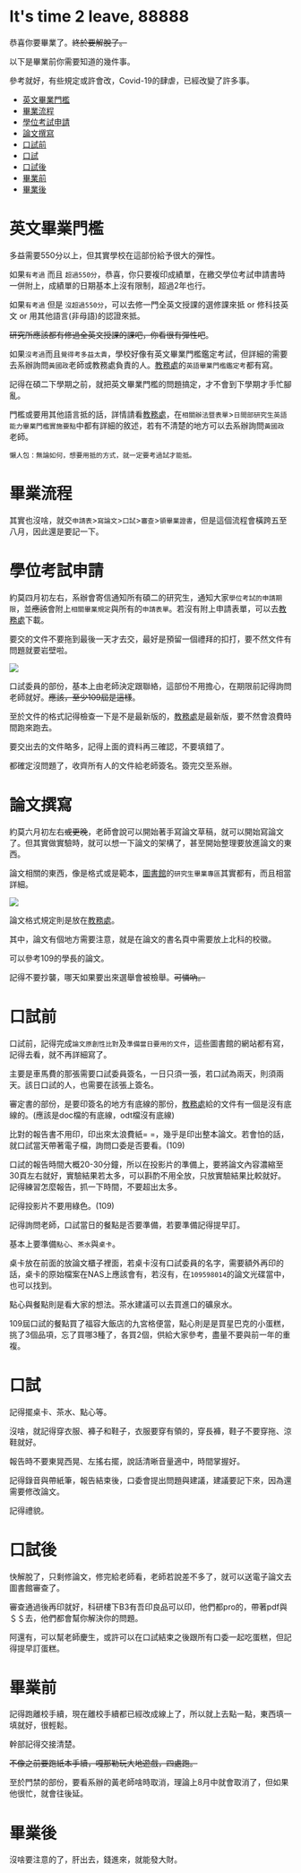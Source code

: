 # It's time 2 leave, 88888

恭喜你要畢業了。~~終於要解脫了。~~

以下是畢業前你需要知道的幾件事。

參考就好，有些規定或許會改，Covid-19的肆虐，已經改變了許多事。

+ [英文畢業門檻](#英文畢業門檻)
+ [畢業流程](#畢業流程)
+ [學位考試申請](#學位考試申請)
+ [論文撰寫](#論文撰寫)
+ [口試前](#口試前)
+ [口試](#口試)
+ [口試後](#口試後)
+ [畢業前](#畢業前)
+ [畢業後](#畢業後)

# 英文畢業門檻

多益需要550分以上，但其實學校在這部份給予很大的彈性。

如果`有考過` 而且 `超過550分`，恭喜，你只要複印成績單，在繳交學位考試申請書時一併附上，成績單的日期基本上沒有限制，超過2年也行。

如果`有考過` 但是 `沒超過550分`，可以去修一門全英文授課的選修課來抵 or 修科技英文 or 用其他語言(非母語)的認證來抵。

~~研究所應該都有修過全英文授課的課吧，你看很有彈性吧~~。

如果`沒考過`而且`覺得考多益太貴`，學校好像有英文畢業門檻鑑定考試，但詳細的需要去系辦詢問`黃國政`老師或教務處負責的人。[教務處](https://oaa.ntut.edu.tw/p/412-1008-12877.php?Lang=zh-tw)的`英語畢業門檻鑑定考`都有寫。

記得在碩二下學期之前，就把英文畢業門檻的問題搞定，才不會到下學期才手忙腳亂。

門檻或要用其他語言抵的話，詳情請看[教務處](https://oaa.ntut.edu.tw/p/412-1008-12615.php)，在`相關辦法暨表單`>`日間部研究生英語能力畢業門檻實施要點`中都有詳細的敘述，若有不清楚的地方可以去系辦詢問`黃國政`老師。

`懶人包：無論如何，想要用抵的方式，就一定要考過試才能抵。`

# 畢業流程

其實也沒啥，就交`申請表`>`寫論文`>`口試`>`審查`>`領畢業證書`，但是這個流程會橫跨五至八月，因此還是要記一下。

# 學位考試申請

約莫四月初左右，系辦會寄信通知所有碩二的研究生，通知大家`學位考試的申請期限`，並~~應該~~會附上`相關畢業規定`與所有的`申請表單`。若沒有附上申請表單，可以去[教務處](https://oaa.ntut.edu.tw/p/412-1008-12839.php?Lang=zh-tw)下載。

要交的文件不要拖到最後一天才去交，最好是預留一個禮拜的扣打，要不然文件有問題就要岩壁啦。

![](/img/guides-4-graduates/PostponeGraduate.jpg)

口試委員的部份，基本上由老師決定跟聯絡，這部份不用擔心，在期限前記得詢問老師就好。~~應該，至少109屆是這樣~~。 

至於文件的格式記得檢查一下是不是最新版的，[教務處](https://oaa.ntut.edu.tw/p/412-1008-12839.php?Lang=zh-tw)是最新版，要不然會浪費時間跑來跑去。

要交出去的文件略多，記得上面的資料再三確認，不要填錯了。

都確定沒問題了，收齊所有人的文件給老師簽名。簽完交至系辦。

# 論文撰寫

約莫六月初左右~~或更晚~~，老師會說可以開始著手寫論文草稿，就可以開始寫論文了。但其實做實驗時，就可以想一下論文的架構了，甚至開始整理要放進論文的東西。

論文相關的東西，像是格式或是範本，[圖書館](https://lib.ntut.edu.tw/mp.asp?mp=100)的`研究生畢業專區`其實都有，而且相當詳細。

![](/img/guides-4-graduates/Thesis-1.png)

論文格式規定則是放在[教務處](https://oaa.ntut.edu.tw/p/412-1008-12780.php?Lang=zh-tw)。

其中，論文有個地方需要注意，就是在論文的書名頁中需要放上北科的校徽。

可以參考109的學長的論文。

記得不要抄襲，哪天如果要出來選舉會被檢舉。~~可憐吶。~~

# 口試前

口試前，記得完成`論文原創性比對`及`準備當日要用的文件`，這些圖書館的網站都有寫，記得去看，就不再詳細寫了。

主要是車馬費的那張需要口試委員簽名，一日只須一張，若口試為兩天，則須兩天。該日口試的人，也需要在該張上簽名。

審定書的部份，是要印簽名的地方有底線的那份，[教務處](https://oaa.ntut.edu.tw/p/412-1008-12839.php?Lang=zh-tw)給的文件有一個是沒有底線的。(應該是doc檔的有底線，odt檔沒有底線)

比對的報告書不用印，印出來太浪費紙= =，幾乎是印出整本論文。若會怕的話，就口試當天帶著電子檔，詢問口委是否要看。(109)

口試的報告時間大概20-30分鐘，所以在投影片的準備上，要將論文內容濃縮至30頁左右就好，實驗結果若太多，可以斟酌不用全放，只放實驗結果比較就好。記得練習怎麼報告，抓一下時間，不要超出太多。

記得投影片不要用綠色。(109)

記得詢問老師，口試當日的餐點是否要準備，若要準備記得提早訂。

基本上要準備`點心`、`茶水`與`桌卡`。

桌卡放在前面的放論文櫃子裡面，若桌卡沒有口試委員的名字，需要額外再印的話，桌卡的原始檔案在NAS上應該會有，若沒有，在`109598014`的論文光碟當中，也可以找到。

點心與餐點則是看大家的想法。茶水建議可以去買進口的礦泉水。

109屆口試的餐點買了福容大飯店的九宮格便當，點心則是是買星巴克的小蛋糕，挑了3個品項，忘了買哪3種了，各買2個，供給大家參考，盡量不要與前一年的重複。

# 口試

記得擺桌卡、茶水、點心等。

沒啥，就記得穿衣服、褲子和鞋子，衣服要穿有領的，穿長褲，鞋子不要穿拖、涼鞋就好。

報告時不要東晃西晃、左搖右擺，說話清晰音量適中，時間掌握好。

記得錄音與帶紙筆，報告結束後，口委會提出問題與建議，建議要記下來，因為還需要修改論文。

記得禮貌。

# 口試後

快解脫了，只剩修論文，修完給老師看，老師若說差不多了，就可以送電子論文去圖書館審查了。

審查通過後再印就好，科研樓下B3有吾印良品可以印，他們都pro的，帶著pdf與＄＄去，他們都會幫你解決你的問題。

阿還有，可以幫老師慶生，或許可以在口試結束之後跟所有口委一起吃蛋糕，但記得提早訂蛋糕。

# 畢業前

記得跑離校手續，現在離校手續都已經改成線上了，所以就上去點一點，東西填一填就好，很輕鬆。

幹部記得交接清楚。

~~不像之前要跑紙本手續，嘎那勒玩大地遊戲，四處跑。~~

至於門禁的部份，要看系辦的黃老師啥時取消，理論上8月中就會取消了，但如果他很忙，就會往後延。

# 畢業後

沒啥要注意的了，肝出去，錢進來，就能發大財。

